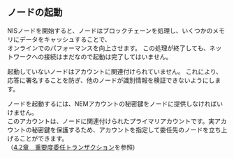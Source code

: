 ## ノードの起動

NISノードを開始すると、ノードはブロックチェーンを処理し、いくつかのメモリにデータをキャッシュすることで、  
オンラインでのパフォーマンスを向上させます。 この処理が終了しても、ネットワークへの接続はまだなので起動は完了してはいません。

起動していないノードはアカウントに関連付けられていません。 これにより、  
応答に署名することを防ぎ、他のノードが識別情報を検証できないようにします。

ノードを起動するには、NEMアカウントの秘密鍵をノードに提供しなければいけません。  
 このアカウントは、ノードに関連付けられたプライマリアカウントです。実アカウントの秘密鍵を保護するため、アカウントを指定して委任先のノードを立ち上げることができます。  
（[4.2章　重要度委任トランザクション](/Transactions/4.2.md)を参照\)

